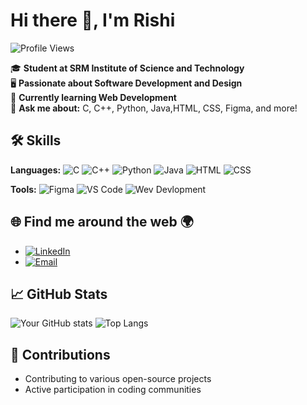 # Hi there 👋, I'm Rishi
![Profile Views](https://komarev.com/ghpvc/?username=ATG-AVI&color=blue)

🎓 **Student at SRM Institute of Science and Technology**  
🖥️ **Passionate about Software Development and Design**  
🌱 **Currently learning  Web Development**  
💬 **Ask me about:** C, C++, Python, Java,HTML, CSS, Figma,  and more!

## 🛠️ Skills

**Languages:**
![C](https://img.shields.io/badge/-C-00599C?style=flat-square&logo=c&logoColor=white)
![C++](https://img.shields.io/badge/-C++-00599C?style=flat-square&logo=c%2B%2B&logoColor=white)
![Python](https://img.shields.io/badge/-Python-3776AB?style=flat-square&logo=python&logoColor=white)
![Java](https://img.shields.io/badge/-Java-007396?style=flat-square&logo=java&logoColor=white)
![HTML](https://img.shields.io/badge/-HTML-E34F26?style=flat-square&logo=html5&logoColor=white)
![CSS](https://img.shields.io/badge/-CSS-1572B6?style=flat-square&logo=css3&logoColor=white)

**Tools:**
![Figma](https://img.shields.io/badge/-Figma-F24E1E?style=flat-square&logo=figma&logoColor=white)
![VS Code](https://img.shields.io/badge/-VS%20Code-007ACC?style=flat-square&logo=visual-studio-code&logoColor=white)
![Wev Devlopment](https://img.shields.io/badge/-Web%20Devlopment-3DDC84?style=flat-square&logo=WEB-DEVPOLMENT&logoColor=white)

## 🌐 Find me around the web 🌍
- [![LinkedIn](https://img.shields.io/badge/-LinkedIn-0A66C2?style=flat-square&logo=linkedin&logoColor=white)](https://www.linkedin.com/in/rishi-agrawal-745003255)
- [![Email](https://img.shields.io/badge/-Email-D14836?style=flat-square&logo=gmail&logoColor=white)](mailto:agrawalrishi2005@gmail.com)

## 📈 GitHub Stats
![Your GitHub stats](https://github-readme-stats.vercel.app/api?username=Rishi&show_icons=true&theme=radical)
![Top Langs](https://github-readme-stats.vercel.app/api/top-langs/?username=Rishi&layout=compact&theme=radical)

## 🤝 Contributions
- Contributing to various open-source projects
- Active participation in coding communities
